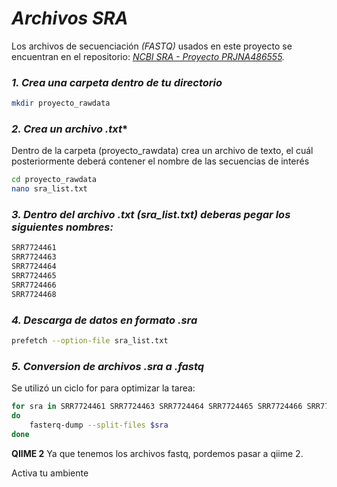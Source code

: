 # *Archivos SRA*

Los archivos de secuenciación *(FASTQ)* usados en este proyecto se encuentran en el repositorio: *[NCBI SRA - Proyecto PRJNA486555](https://www.ncbi.nlm.nih.gov/sra/?term=PRJNA486555).*

### *1. Crea una carpeta dentro de tu directorio*
``` bash
mkdir proyecto_rawdata
```

### *2. Crea un archivo .txt**
Dentro de la carpeta (proyecto_rawdata) crea un archivo de texto, el cuál posteriormente deberá contener el nombre de las secuencias de interés
``` bash
cd proyecto_rawdata
nano sra_list.txt 
```

### *3. Dentro del archivo .txt (sra_list.txt) deberas pegar los siguientes nombres:* 
``` bash
SRR7724461 
SRR7724463 
SRR7724464 
SRR7724465 
SRR7724466 
SRR7724468
```
### *4. Descarga de datos en formato .sra*
``` bash
prefetch --option-file sra_list.txt
```

### *5. Conversion de archivos .sra a .fastq*
Se utilizó un ciclo for para optimizar la tarea:
``` bash
for sra in SRR7724461 SRR7724463 SRR7724464 SRR7724465 SRR7724466 SRR7724468
do
    fasterq-dump --split-files $sra
done
```

**QIIME 2**
Ya que tenemos los archivos fastq, pordemos pasar a qiime 2.

Activa tu ambiente

